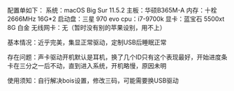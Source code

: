 配置单如下：
   系统：macOS Big Sur 11.5.2
   主板：华硕B365M-A
   内存：十栓 2666MHz 16G*2
   启动盘：三星 970 evo
   cpu：i7-9700k
   显卡：蓝宝石 5500xt 8G 白金
   无线网卡：无（暂时没有别的苹果设别，用不上）

基本情况：近乎完美，集显正常驱动，定制USB后睡眠正常

存在问题：声卡驱动开机默认是耳机，换了几个ID只有这个表现最好，开始进度条卡在三分之一后不动，直到进入系统，开机略慢，原因未明

使用须知：自行解决bois设置，修改三码，可能需要换USB驱动
